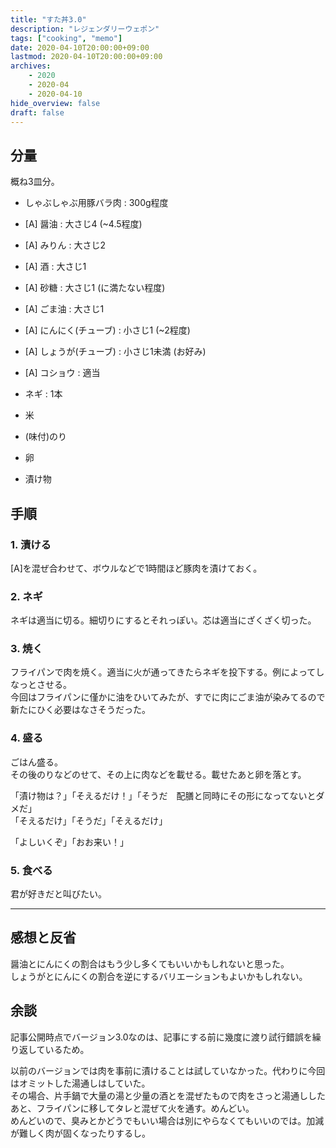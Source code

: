 ```yaml
---
title: "すた丼3.0"
description: "レジェンダリーウェポン"
tags: ["cooking", "memo"]
date: 2020-04-10T20:00:00+09:00
lastmod: 2020-04-10T20:00:00+09:00
archives:
    - 2020
    - 2020-04
    - 2020-04-10
hide_overview: false
draft: false
---
```


## 分量

概ね3皿分。

- しゃぶしゃぶ用豚バラ肉 : 300g程度

- [A] 醤油 : 大さじ4 (~4.5程度)

- [A] みりん : 大さじ2

- [A] 酒 : 大さじ1

- [A] 砂糖 : 大さじ1 (に満たない程度)

- [A] ごま油 : 大さじ1

- [A] にんにく(チューブ) : 小さじ1 (~2程度)

- [A] しょうが(チューブ) : 小さじ1未満 (お好み)

- [A] コショウ : 適当

- ネギ : 1本

- 米

- (味付)のり

- 卵

- 漬け物

## 手順

### 1. 漬ける

[A]を混ぜ合わせて、ボウルなどで1時間ほど豚肉を漬けておく。

### 2. ネギ

ネギは適当に切る。細切りにするとそれっぽい。芯は適当にざくざく切った。

### 3. 焼く

フライパンで肉を焼く。適当に火が通ってきたらネギを投下する。例によってしなっとさせる。  
今回はフライパンに僅かに油をひいてみたが、すでに肉にごま油が染みてるので新たにひく必要はなさそうだった。

### 4. 盛る

ごはん盛る。  
その後のりなどのせて、その上に肉などを載せる。載せたあと卵を落とす。

「漬け物は？」「そえるだけ！」「そうだ　配膳と同時にその形になってないとダメだ」  
「そえるだけ」「そうだ」「そえるだけ」

「よしいくぞ」「おお来い！」

### 5. 食べる

君が好きだと叫びたい。

---

## 感想と反省

醤油とにんにくの割合はもう少し多くてもいいかもしれないと思った。  
しょうがとにんにくの割合を逆にするバリエーションもよいかもしれない。

## 余談

記事公開時点でバージョン3.0なのは、記事にする前に幾度に渡り試行錯誤を繰り返しているため。

以前のバージョンでは肉を事前に漬けることは試していなかった。代わりに今回はオミットした湯通しはしていた。  
その場合、片手鍋で大量の湯と少量の酒とを混ぜたもので肉をさっと湯通ししたあと、フライパンに移してタレと混ぜて火を通す。めんどい。  
めんどいので、臭みとかどうでもいい場合は別にやらなくてもいいのでは。加減が難しく肉が固くなったりするし。
